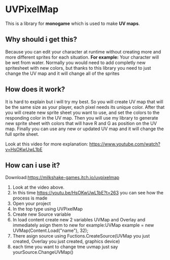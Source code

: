 # UVPixelMap
This is a library for **monogame** which is used to make **UV maps**.

## Why should i get this?
Because you can edit your character at runtime without creating more and more different sprites for each situation.
**For example:** Your character will be wet from water. Normally you would need to add completly new spritesheet with new colors, but thanks to this library you need to just change the UV map and it will change all of the sprites

## How does it work?
It is hard to explain but i will try my best.
So you will create UV map that will be the same size as your player, each pixel needs its unique color.
After that you will create new sprite sheet you want to use, and set the colors to the responding color in the UV map.
Then you will use my library to generate new sprite sheet with colors that will have R and G as position on the UV map.
Finally you can use any new or updated UV map and it will change the full sprite sheet.

Look at this video for more explanation: https://www.youtube.com/watch?v=HsOKwUwL1bE
## How can i use it?
Download:https://milkshake-games.itch.io/uvpixelmap
1. Look at the video above.
2. In this time https://youtu.be/HsOKwUwL1bE?t=263 you can see how the process is made
3. Open your project
4. In the top type using UVPixelMap
5. Create new Source variable
6. In load content create new 2 variables UVMap and Overlay and immediately asign them to new for example:UVMap example = new UVMap(Content.Load<Texture2D>("name"), 32);
7. There asign source using Fuctions.CreateSource(UVMap you just created, Overlay you just created, graphics device)
8. each time you want to change tme uvmap just say yourSource.ChangeUVMap()

